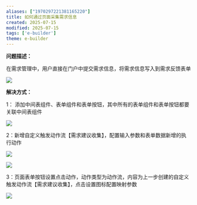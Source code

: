 ```yaml
---
aliases: ["1970297221381165220"]
title: 如何通过页面采集需求信息
created: 2025-07-15
modified: 2025-07-15
tags: ['e-builder']
theme: e-builder
---
```


**问题描述：**

在需求管理中，用户直接在门户中提交需求信息，将需求信息写入到需求反馈表单

![](682d7cd9882f94f27f7da5d6deac6eb6.jpg)

**解决方式：**

1： 添加中间表组件、表单组件和表单按钮，其中所有的表单组件和表单按钮都要关联中间表组件

**![](8ae8c2ae5f861ad92af548818bbcd60f.jpg)**

2：新增自定义触发动作流【需求建议收集】，配置输入参数和表单数据新增的执行动作

![](fa5f8a3267b7ae600ac60e41177f55ad.jpg)

![](https://www.e-cology.com.cn/api/file/preview?type=redirect&imgFormat=image&fileId=942098980522336257)

3：页面表单按钮设置点击动作，动作类型为动作流，内容为上一步创建的自定义触发动作流【需求建议收集】，点击设置图标配置映射参数

![](4ddbd04416cf83bbe526daba491ebf47.jpg)